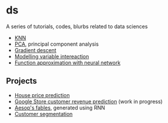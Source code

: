 # ds

A series of tutorials, codes, blurbs related to data sciences

- [KNN](./KNN.ipynb)
- [PCA](./pca.ipynb), principal component analysis
- [Gradient descent](./Gradient_descent.ipynb)
- [Modelling variable intereaction](./Modelling_interaction.ipynb)
- [Function approximation with neural network](./Function_approximation_with_NN.ipynb)

## Projects
- [House price prediction](./House_price_prediction.ipynb)
- [Google Store customer revenue prediction](./GA_customer_revenue.ipynb) (work in progress)
- [Aesop's fables](https://github.com/aunz/ds/tree/master/apps/aesop_fables), generated using RNN
- [Customer segmentation](./Customer_segmentation.ipynb)
